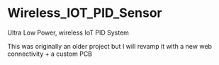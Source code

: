 # Wireless_IOT_PID_Sensor
Ultra Low Power, wireless IoT PID System

This was originally an older project but I will revamp it with a new web connectivity + a custom PCB
